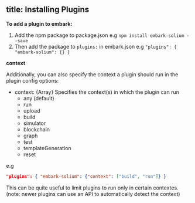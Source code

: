title: Installing Plugins
---

**To add a plugin to embark:**

1. Add the npm package to package.json
   e.g ``npm install embark-solium --save``
2. Then add the package to ``plugins:`` in embark.json
   e.g ``"plugins": { "embark-solium": {} }``


**context**

Additionally, you can also specify the context a plugin should run in the plugin config options:
* context: {Array} Specifies the context(s) in which the plugin can run
  * any (default)
  * run
  * upload
  * build
  * simulator
  * blockchain
  * graph
  * test
  * templateGeneration
  * reset

e.g

```Json
"plugins": { "embark-solium": {"context": ["build", "run"]} } 
```

This can be quite useful to limit plugins to run only in certain contextes.  (note: newer plugins can use an API to automatically detect the context)

